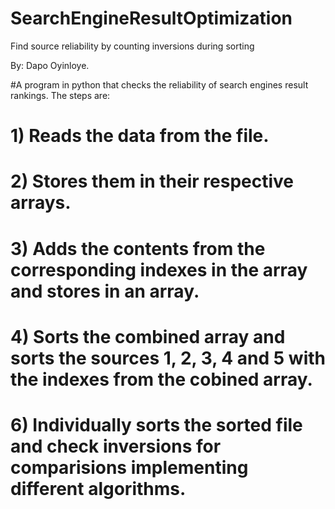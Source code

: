# SearchEngineResultOptimization


Find source reliability by counting inversions during sorting

By: Dapo Oyinloye.

#A program in python that checks the reliability of search engines result rankings. The steps are:
# 1) Reads the data from the file.
# 2) Stores them in their respective arrays.
# 3) Adds the contents from the corresponding indexes in the array and stores in an array.
# 4) Sorts the combined array and sorts the sources 1, 2, 3, 4 and 5 with the indexes from the cobined array.
# 6) Individually sorts the sorted file and check inversions for comparisions implementing different algorithms. 
